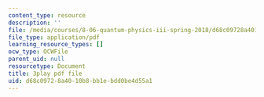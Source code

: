 ```yaml
---
content_type: resource
description: ''
file: /media/courses/8-06-quantum-physics-iii-spring-2018/d68c09728a4010b8bb1ebdd0be4d55a1_BkCyJ6Nr7qU.pdf
file_type: application/pdf
learning_resource_types: []
ocw_type: OCWFile
parent_uid: null
resourcetype: Document
title: 3play pdf file
uid: d68c0972-8a40-10b8-bb1e-bdd0be4d55a1
---
```

